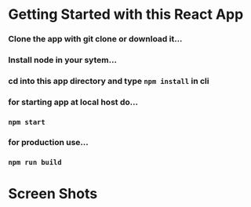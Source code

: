 # Getting Started with this React App

### Clone the app with git clone or download it...
### Install node in your sytem...
### cd into this app directory and type `npm install` in cli

### for starting app at local host do...
### `npm start`

### for production use...

### `npm run build`

# Screen Shots
